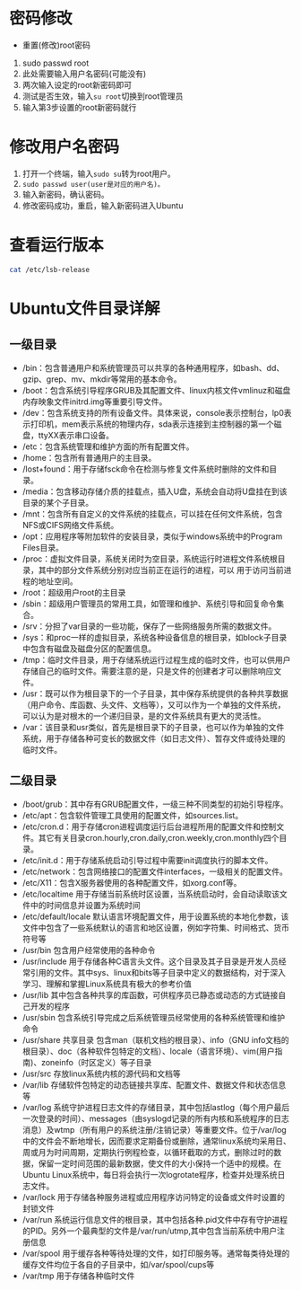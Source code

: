 # 密码修改
* 重置(修改)root密码
1. sudo passwd root
2. 此处需要输入用户名密码(可能没有)
3. 两次输入设定的root新密码即可
4. 测试是否生效，输入```su root```切换到root管理员
5. 输入第3步设置的root新密码就行
# 修改用户名密码
1. 打开一个终端，输入```sudo su```转为root用户。
2. ```sudo passwd user(user是对应的用户名)。```
3. 输入新密码，确认密码。
4. 修改密码成功，重启，输入新密码进入Ubuntu
# 查看运行版本
```bash
cat /etc/lsb-release
```
# Ubuntu文件目录详解
## 一级目录
* /bin：包含普通用户和系统管理员可以共享的各种通用程序，如bash、dd、gzip、grep、mv、mkdir等常用的基本命令。
* /boot：包含系统引导程序GRUB及其配置文件、linux内核文件vmlinuz和磁盘内存映象文件initrd.img等重要引导文件。
* /dev：包含系统支持的所有设备文件。具体来说，console表示控制台，lp0表示打印机，mem表示系统的物理内存，sda表示连接到主控制器的第一个磁盘，ttyXX表示串口设备。
* /etc：包含系统管理和维护方面的所有配置文件。
* /home：包含所有普通用户的主目录。
* /lost+found：用于存储fsck命令在检测与修复文件系统时删除的文件和目录。
* /media：包含移动存储介质的挂载点，插入U盘，系统会自动将U盘挂在到该目录的某个子目录。
* /mnt：包含所有自定义的文件系统的挂载点，可以挂在任何文件系统，包含NFS或CIFS网络文件系统。
* /opt：应用程序等附加软件的安装目录，类似于windows系统中的Program Files目录。
* /proc：虚拟文件目录，系统关闭时为空目录，系统运行时进程文件系统根目录，其中的部分文件系统分别对应当前正在运行的进程，可以 用于访问当前进程的地址空间。
* /root：超级用户root的主目录
* /sbin：超级用户管理员的常用工具，如管理和维护、系统引导和回复命令集合。
* /srv：分担了var目录的一些功能，保存了一些网络服务所需的数据文件。
* /sys：和proc一样的虚拟目录，系统各种设备信息的根目录，如block子目录中包含有磁盘及磁盘分区的配置信息。
* /tmp：临时文件目录，用于存储系统运行过程生成的临时文件，也可以供用户存储自己的临时文件。需要注意的是，只是文件的创建者才可以删除响应文件。
* /usr：既可以作为根目录下的一个子目录，其中保存系统提供的各种共享数据（用户命令、库函数、头文件、文档等），又可以作为一个单独的文件系统，可以认为是对根木的一个递归目录，是的文件系统具有更大的灵活性。
* /var：该目录和usr类似，首先是根目录下的子目录，也可以作为单独的文件系统，用于存储各种可变长的数据文件（如日志文件）、暂存文件或待处理的临时文件。
## 二级目录
* /boot/grub：其中存有GRUB配置文件，一级三种不同类型的初始引导程序。
* /etc/apt：包含软件管理工具使用的配置文件，如sources.list。
* /etc/cron.d：用于存储cron进程调度运行后台进程所用的配置文件和控制文件。其它有关目录cron.hourly,cron.daily,cron.weekly,cron.monthly四个目录。
* /etc/init.d：用于存储系统启动引导过程中需要init调度执行的脚本文件。
* /etc/network：包含网络接口的配置文件interfaces，一级相关的配置文件。
* /etc/X11：包含X服务器使用的各种配置文件，如xorg.conf等。
* /etc/localtime 用于存储当前系统时区设置，当系统启动时，会自动读取该文件中的时间信息并设置为系统时间
* /etc/default/locale 默认语言环境配置文件，用于设置系统的本地化参数，该文件中包含了一些系统默认的语言和地区设置，例如字符集、时间格式、货币符号等
* /usr/bin 包含用户经常使用的各种命令
* /usr/include 用于存储各种C语言头文件。这个目录及其子目录是开发人员经常引用的文件。其中sys、linux和bits等子目录中定义的数据结构，对于深入学习、理解和掌握Linux系统具有极大的参考价值
* /usr/lib 其中包含各种共享的库函数，可供程序员已静态或动态的方式链接自己开发的程序
* /usr/sbin 包含系统引导完成之后系统管理员经常使用的各种系统管理和维护命令
* /usr/share 共享目录 包含man（联机文档的根目录）、info（GNU info文档的根目录）、doc（各种软件包特定的文档）、locale（语言环境）、vim(用户指南)、zoneinfo（时区定义）等子目录
* /usr/src 存放linux系统内核的源代码和文档等
* /var/lib 存储软件包特定的动态链接共享库、配置文件、数据文件和状态信息等
* /var/log 系统守护进程日志文件的存储目录，其中包括lastlog（每个用户最后一次登录的时间）、messages（由syslogd记录的所有内核和系统程序的日志消息）及wtmp（所有用户的系统注册/注销记录）等重要文件。位于/var/log中的文件会不断地增长，因而要求定期备份或删除，通常linux系统均采用日、周或月为时间周期，定期执行例程检查，以循环截取的方式，删除过时的数据，保留一定时间范围的最新数据，使文件的大小保持一个适中的规模。在Ubuntu Linux系统中，每日将会执行一次logrotate程序，检查并处理系统日志文件。
* /var/lock 用于存储各种服务进程或应用程序访问特定的设备或文件时设置的封锁文件
* /var/run 系统运行信息文件的根目录，其中包括各种.pid文件中存有守护进程的PID。另外一个最典型的文件是/var/run/utmp,其中包含当前系统中用户注册信息
* /var/spool 用于缓存各种等待处理的文件，如打印服务等。通常每类待处理的缓存文件均位于各自的子目录中，如/var/spool/cups等
* /var/tmp 用于存储各种临时文件
